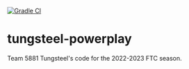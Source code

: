 [![Gradle CI](https://github.com/wataugarobotics/tungsteel-powerplay/actions/workflows/gradle.yml/badge.svg)](https://github.com/wataugarobotics/tungsteel-powerplay/actions/workflows/gradle.yml)

# tungsteel-powerplay

Team 5881 Tungsteel's code for the 2022-2023 FTC season.
